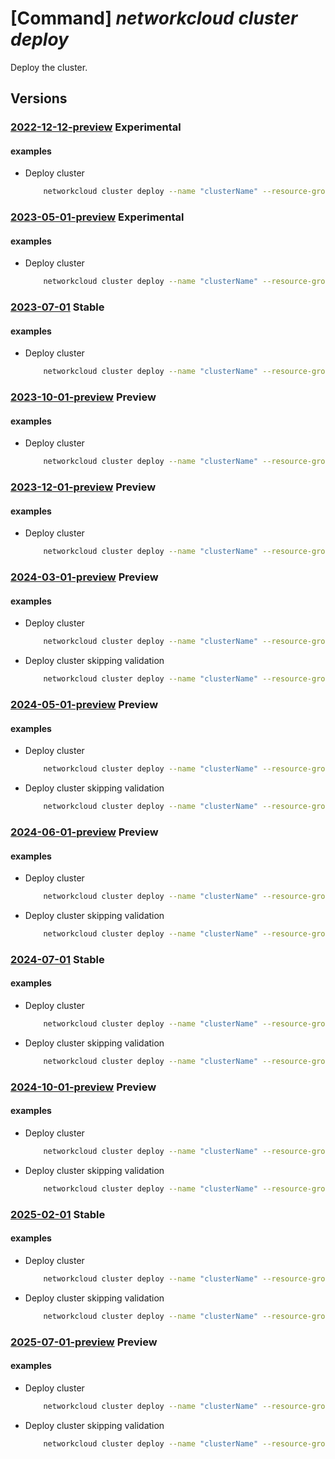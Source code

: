 # [Command] _networkcloud cluster deploy_

Deploy the cluster.

## Versions

### [2022-12-12-preview](/Resources/mgmt-plane/L3N1YnNjcmlwdGlvbnMve30vcmVzb3VyY2Vncm91cHMve30vcHJvdmlkZXJzL21pY3Jvc29mdC5uZXR3b3JrY2xvdWQvY2x1c3RlcnMve30vZGVwbG95/2022-12-12-preview.xml) **Experimental**

<!-- mgmt-plane /subscriptions/{}/resourcegroups/{}/providers/microsoft.networkcloud/clusters/{}/deploy 2022-12-12-preview -->

#### examples

- Deploy cluster
    ```bash
        networkcloud cluster deploy --name "clusterName" --resource-group "resourceGroupName"
    ```

### [2023-05-01-preview](/Resources/mgmt-plane/L3N1YnNjcmlwdGlvbnMve30vcmVzb3VyY2Vncm91cHMve30vcHJvdmlkZXJzL21pY3Jvc29mdC5uZXR3b3JrY2xvdWQvY2x1c3RlcnMve30vZGVwbG95/2023-05-01-preview.xml) **Experimental**

<!-- mgmt-plane /subscriptions/{}/resourcegroups/{}/providers/microsoft.networkcloud/clusters/{}/deploy 2023-05-01-preview -->

#### examples

- Deploy cluster
    ```bash
        networkcloud cluster deploy --name "clusterName" --resource-group "resourceGroupName"
    ```

### [2023-07-01](/Resources/mgmt-plane/L3N1YnNjcmlwdGlvbnMve30vcmVzb3VyY2Vncm91cHMve30vcHJvdmlkZXJzL21pY3Jvc29mdC5uZXR3b3JrY2xvdWQvY2x1c3RlcnMve30vZGVwbG95/2023-07-01.xml) **Stable**

<!-- mgmt-plane /subscriptions/{}/resourcegroups/{}/providers/microsoft.networkcloud/clusters/{}/deploy 2023-07-01 -->

#### examples

- Deploy cluster
    ```bash
        networkcloud cluster deploy --name "clusterName" --resource-group "resourceGroupName"
    ```

### [2023-10-01-preview](/Resources/mgmt-plane/L3N1YnNjcmlwdGlvbnMve30vcmVzb3VyY2Vncm91cHMve30vcHJvdmlkZXJzL21pY3Jvc29mdC5uZXR3b3JrY2xvdWQvY2x1c3RlcnMve30vZGVwbG95/2023-10-01-preview.xml) **Preview**

<!-- mgmt-plane /subscriptions/{}/resourcegroups/{}/providers/microsoft.networkcloud/clusters/{}/deploy 2023-10-01-preview -->

#### examples

- Deploy cluster
    ```bash
        networkcloud cluster deploy --name "clusterName" --resource-group "resourceGroupName"
    ```

### [2023-12-01-preview](/Resources/mgmt-plane/L3N1YnNjcmlwdGlvbnMve30vcmVzb3VyY2Vncm91cHMve30vcHJvdmlkZXJzL21pY3Jvc29mdC5uZXR3b3JrY2xvdWQvY2x1c3RlcnMve30vZGVwbG95/2023-12-01-preview.xml) **Preview**

<!-- mgmt-plane /subscriptions/{}/resourcegroups/{}/providers/microsoft.networkcloud/clusters/{}/deploy 2023-12-01-preview -->

#### examples

- Deploy cluster
    ```bash
        networkcloud cluster deploy --name "clusterName" --resource-group "resourceGroupName"
    ```

### [2024-03-01-preview](/Resources/mgmt-plane/L3N1YnNjcmlwdGlvbnMve30vcmVzb3VyY2Vncm91cHMve30vcHJvdmlkZXJzL21pY3Jvc29mdC5uZXR3b3JrY2xvdWQvY2x1c3RlcnMve30vZGVwbG95/2024-03-01-preview.xml) **Preview**

<!-- mgmt-plane /subscriptions/{}/resourcegroups/{}/providers/microsoft.networkcloud/clusters/{}/deploy 2024-03-01-preview -->

#### examples

- Deploy cluster
    ```bash
        networkcloud cluster deploy --name "clusterName" --resource-group "resourceGroupName"
    ```

- Deploy cluster skipping validation
    ```bash
        networkcloud cluster deploy --name "clusterName" --resource-group "resourceGroupName" --skip-validations-for-machines "bmmName1"
    ```

### [2024-05-01-preview](/Resources/mgmt-plane/L3N1YnNjcmlwdGlvbnMve30vcmVzb3VyY2Vncm91cHMve30vcHJvdmlkZXJzL21pY3Jvc29mdC5uZXR3b3JrY2xvdWQvY2x1c3RlcnMve30vZGVwbG95/2024-05-01-preview.xml) **Preview**

<!-- mgmt-plane /subscriptions/{}/resourcegroups/{}/providers/microsoft.networkcloud/clusters/{}/deploy 2024-05-01-preview -->

#### examples

- Deploy cluster
    ```bash
        networkcloud cluster deploy --name "clusterName" --resource-group "resourceGroupName"
    ```

- Deploy cluster skipping validation
    ```bash
        networkcloud cluster deploy --name "clusterName" --resource-group "resourceGroupName" --skip-validations-for-machines "bmmName1"
    ```

### [2024-06-01-preview](/Resources/mgmt-plane/L3N1YnNjcmlwdGlvbnMve30vcmVzb3VyY2Vncm91cHMve30vcHJvdmlkZXJzL21pY3Jvc29mdC5uZXR3b3JrY2xvdWQvY2x1c3RlcnMve30vZGVwbG95/2024-06-01-preview.xml) **Preview**

<!-- mgmt-plane /subscriptions/{}/resourcegroups/{}/providers/microsoft.networkcloud/clusters/{}/deploy 2024-06-01-preview -->

#### examples

- Deploy cluster
    ```bash
        networkcloud cluster deploy --name "clusterName" --resource-group "resourceGroupName"
    ```

- Deploy cluster skipping validation
    ```bash
        networkcloud cluster deploy --name "clusterName" --resource-group "resourceGroupName" --skip-validations-for-machines "bmmName1"
    ```

### [2024-07-01](/Resources/mgmt-plane/L3N1YnNjcmlwdGlvbnMve30vcmVzb3VyY2Vncm91cHMve30vcHJvdmlkZXJzL21pY3Jvc29mdC5uZXR3b3JrY2xvdWQvY2x1c3RlcnMve30vZGVwbG95/2024-07-01.xml) **Stable**

<!-- mgmt-plane /subscriptions/{}/resourcegroups/{}/providers/microsoft.networkcloud/clusters/{}/deploy 2024-07-01 -->

#### examples

- Deploy cluster
    ```bash
        networkcloud cluster deploy --name "clusterName" --resource-group "resourceGroupName"
    ```

- Deploy cluster skipping validation
    ```bash
        networkcloud cluster deploy --name "clusterName" --resource-group "resourceGroupName" --skip-validations-for-machines "bmmName1"
    ```

### [2024-10-01-preview](/Resources/mgmt-plane/L3N1YnNjcmlwdGlvbnMve30vcmVzb3VyY2Vncm91cHMve30vcHJvdmlkZXJzL21pY3Jvc29mdC5uZXR3b3JrY2xvdWQvY2x1c3RlcnMve30vZGVwbG95/2024-10-01-preview.xml) **Preview**

<!-- mgmt-plane /subscriptions/{}/resourcegroups/{}/providers/microsoft.networkcloud/clusters/{}/deploy 2024-10-01-preview -->

#### examples

- Deploy cluster
    ```bash
        networkcloud cluster deploy --name "clusterName" --resource-group "resourceGroupName"
    ```

- Deploy cluster skipping validation
    ```bash
        networkcloud cluster deploy --name "clusterName" --resource-group "resourceGroupName" --skip-validations-for-machines "bmmName1"
    ```

### [2025-02-01](/Resources/mgmt-plane/L3N1YnNjcmlwdGlvbnMve30vcmVzb3VyY2Vncm91cHMve30vcHJvdmlkZXJzL21pY3Jvc29mdC5uZXR3b3JrY2xvdWQvY2x1c3RlcnMve30vZGVwbG95/2025-02-01.xml) **Stable**

<!-- mgmt-plane /subscriptions/{}/resourcegroups/{}/providers/microsoft.networkcloud/clusters/{}/deploy 2025-02-01 -->

#### examples

- Deploy cluster
    ```bash
        networkcloud cluster deploy --name "clusterName" --resource-group "resourceGroupName"
    ```

- Deploy cluster skipping validation
    ```bash
        networkcloud cluster deploy --name "clusterName" --resource-group "resourceGroupName" --skip-validations-for-machines "bmmName1"
    ```

### [2025-07-01-preview](/Resources/mgmt-plane/L3N1YnNjcmlwdGlvbnMve30vcmVzb3VyY2Vncm91cHMve30vcHJvdmlkZXJzL21pY3Jvc29mdC5uZXR3b3JrY2xvdWQvY2x1c3RlcnMve30vZGVwbG95/2025-07-01-preview.xml) **Preview**

<!-- mgmt-plane /subscriptions/{}/resourcegroups/{}/providers/microsoft.networkcloud/clusters/{}/deploy 2025-07-01-preview -->

#### examples

- Deploy cluster
    ```bash
        networkcloud cluster deploy --name "clusterName" --resource-group "resourceGroupName"
    ```

- Deploy cluster skipping validation
    ```bash
        networkcloud cluster deploy --name "clusterName" --resource-group "resourceGroupName" --skip-validations-for-machines "bmmName1"
    ```
